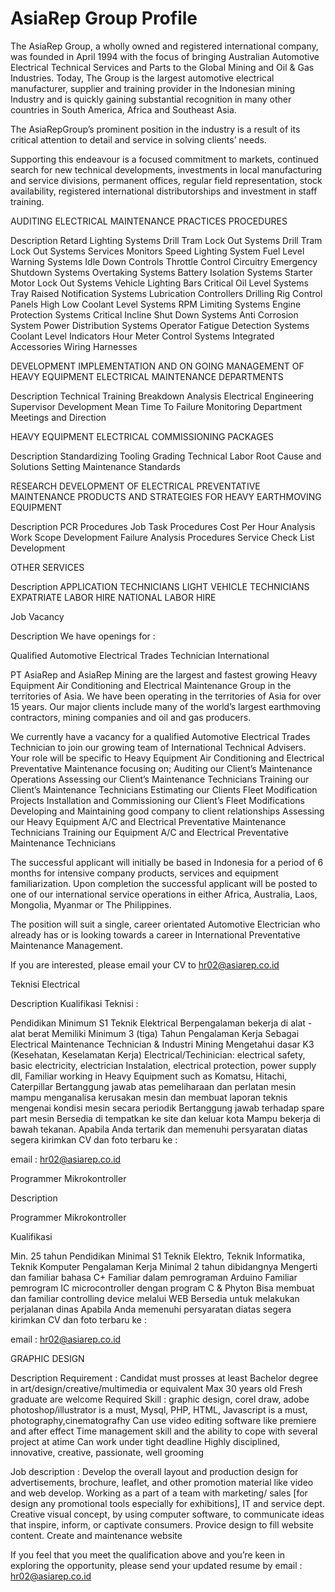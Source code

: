 # AsiaRep Group Profile



The AsiaRep Group, a wholly owned and registered international company, was founded in April 1994 with the focus of bringing Australian Automotive Electrical Technical Services and Parts to the Global Mining and Oil & Gas Industries. Today, The Group is the largest automotive electrical manufacturer, supplier and training provider in the Indonesian mining Industry and is quickly gaining substantial recognition in many other countries in South America, Africa and Southeast Asia.

The AsiaRepGroup’s prominent position in the industry is a result of its critical attention to detail and service in solving clients’ needs.

Supporting this endeavour is a focused commitment to markets, continued search for new technical developments, investments in local manufacturing and service divisions, permanent offices, regular field representation, stock availability, registered international distributorships and investment in staff training.



AUDITING ELECTRICAL MAINTENANCE PRACTICES PROCEDURES

Description
Retard Lighting Systems
Drill Tram Lock Out Systems
Drill Tram Lock Out Systems
Services Monitors
Speed Lighting System
Fuel Level Warning Systems
Idle Down Controls
Throttle Control Circuitry
Emergency Shutdown Systems
Overtaking Systems
Battery Isolation Systems
Starter Motor Lock Out Systems
Vehicle Lighting Bars
Critical Oil Level Systems
Tray Raised Notification Systems
Lubrication Controllers
Drilling Rig Control Panels
High Low Coolant Level Systems
RPM Limiting Systems
Engine Protection Systems
Critical Incline Shut Down Systems
Anti Corrosion System
Power Distribution Systems
Operator Fatigue Detection Systems
Coolant Level Indicators
Hour Meter Control Systems
Integrated Accessories Wiring Harnesses

DEVELOPMENT IMPLEMENTATION AND ON GOING MANAGEMENT OF HEAVY EQUIPMENT ELECTRICAL MAINTENANCE DEPARTMENTS

Description
Technical Training
Breakdown Analysis
Electrical Engineering
Supervisor Development
Mean Time To Failure Monitoring
Department Meetings and Direction

HEAVY EQUIPMENT ELECTRICAL COMMISSIONING PACKAGES

Description
Standardizing Tooling
Grading Technical Labor
Root Cause and Solutions
Setting Maintenance Standards

RESEARCH DEVELOPMENT OF ELECTRICAL PREVENTATIVE MAINTENANCE PRODUCTS AND STRATEGIES FOR HEAVY EARTHMOVING EQUIPMENT

Description
PCR Procedures
Job Task Procedures
Cost Per Hour Analysis
Work Scope Development
Failure Analysis Procedures
Service Check List Development

OTHER SERVICES

Description
APPLICATION TECHNICIANS
LIGHT VEHICLE TECHNICIANS
EXPATRIATE LABOR HIRE
NATIONAL LABOR HIRE


Job Vacancy

Description
We have openings for :

Qualified Automotive Electrical Trades Technician International

PT AsiaRep and AsiaRep Mining are the largest and fastest growing Heavy Equipment Air Conditioning and Electrical Maintenance Group in the territories of Asia. We have been operating in the territories of Asia for over 15 years. Our major clients include many of the world’s largest earthmoving contractors, mining companies and oil and gas producers.


We currently have a vacancy for a qualified Automotive Electrical Trades Technician to join our growing team of International Technical Advisers. Your role will be specific to Heavy Equipment Air Conditioning and Electrical Preventative Maintenance focusing on;
Auditing our Client’s Maintenance Operations
Assessing our Client’s Maintenance Technicians
Training our Client’s Maintenance Technicians
Estimating our Clients Fleet Modification Projects
Installation and Commissioning our Client’s Fleet Modifications
Developing and Maintaining good company to client relationships
Assessing our Heavy Equipment A/C and Electrical Preventative Maintenance Technicians
Training our Equipment A/C and Electrical Preventative Maintenance Technicians


The successful applicant will initially be based in Indonesia for a period of 6 months for intensive company products, services and equipment familiarization. Upon completion the successful applicant will be posted to one of our international service operations in either Africa, Australia, Laos, Mongolia, Myanmar or The Philippines.

The position will suit a single, career orientated Automotive Electrician who already has or is looking towards a career in International Preventative Maintenance Management.


If you are interested, please email your CV to hr02@asiarep.co.id


Teknisi Electrical

Description
Kualifikasi Teknisi :

Pendidikan Minimum S1 Teknik Elektrical
Berpengalaman bekerja di alat - alat berat 
Memiliki Minimum 3 (tiga) Tahun Pengalaman Kerja Sebagai Electrical Maintenance Technician & Industri Mining 
Mengetahui dasar K3 (Kesehatan, Keselamatan Kerja)
Electrical/Techinician: electrical safety, basic electricity, electrician Instalation, electrical protection, power supply dll,
Familiar working in Heavy Equipment such as Komatsu, Hitachi, Caterpillar
Bertanggung jawab atas pemeliharaan dan perlatan mesin
mampu menganalisa kerusakan mesin dan membuat laporan teknis mengenai kondisi mesin secara periodik
Bertanggung jawab terhadap spare part mesin
Bersedia di tempatkan ke site dan keluar kota
Mampu bekerja di bawah tekanan.
Apabila Anda tertarik dan memenuhi persyaratan diatas segera kirimkan CV dan foto terbaru ke :

email : hr02@asiarep.co.id


Programmer Mikrokontroller

Description
 

Programmer Mikrokontroller

Kualifikasi

Min. 25 tahun
Pendidikan Minimal S1 Teknik Elektro, Teknik Informatika, Teknik Komputer
Pengalaman Kerja Minimal 2 tahun dibidangnya
Mengerti dan familiar bahasa C+
Familiar dalam pemrograman Arduino
Familiar pemrogram IC microcontroller dengan program C & Phyton
Bisa membuat dan familiar controlling device melalui WEB
Bersedia untuk melakukan perjalanan dinas
 Apabila Anda memenuhi persyaratan diatas segera kirimkan CV dan foto terbaru ke :

email : hr02@asiarep.co.id


GRAPHIC DESIGN

Description
Requirement :
Candidat must prosses at least Bachelor degree in art/design/creative/multimedia or equivalent
Max 30 years old
Fresh graduate are welcome
Required Skill : graphic design, corel draw, adobe photoshop/illustrator is a must, Mysql, PHP, HTML, Javascript is a must, photography,cinematografhy
Can use video editing software like premiere and after effect
Time management skill and the ability to cope with several project at atime
Can work under tight deadline
Highly disciplined, innovative, creative, passionate, well grooming
 
Job description : 
Develop the overall layout and production design for advertisements, brochure, leaflet, and other promotion material like video and web develop.
Working as a part of a team with marketing/ sales [for design any promotional tools especially for exhibitions], IT and service dept.
Creative visual concept, by using computer software, to communicate ideas that inspire, inform, or captivate consumers.
Provice design to fill website content.
Create and maintenance website
 

If you feel that you meet the qualification above and you’re keen in exploring the opportunity, please send your updated resume by email : hr02@asiarep.co.id

